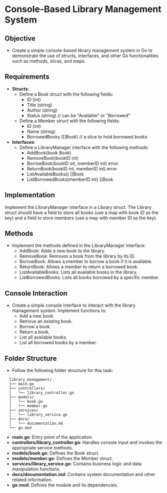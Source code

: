# Console-Based Library Management System
## Objective
  - Create a simple console-based library management system in Go to demonstrate the use of structs, interfaces, and other Go functionalities such as methods, slices, and maps.

## Requirements
  - **Structs**:
    - Define a Book struct with the following fields:
      - ID (int)
      - Title (string)
      - Author (string)
      - Status (string) // can be "Available" or "Borrowed"
    - Define a Member struct with the following fields:
      - ID (int)
      - Name (string)
      - BorrowedBooks ([]Book) // a slice to hold borrowed books
  - **Interfaces**:
    - Define a LibraryManager interface with the following methods:
      - AddBook(book Book)
      - RemoveBook(bookID int)
      - BorrowBook(bookID int, memberID int) error
      - ReturnBook(bookID int, memberID int) error
      - ListAvailableBooks() []Book
      - ListBorrowedBooks(memberID int) []Book

## Implementation
Implement the LibraryManager interface in a Library struct. The Library struct should have a field to store all books (use a map with book ID as the key) and a field to store members (use a map with member ID as the key).

## Methods
  - Implement the methods defined in the LibraryManager interface:
    - AddBook: Adds a new book to the library.
    - RemoveBook: Removes a book from the library by its ID.
    - BorrowBook: Allows a member to borrow a book if it is available.
    - ReturnBook: Allows a member to return a borrowed book.
    - ListAvailableBooks: Lists all available books in the library.
    - ListBorrowedBooks: Lists all books borrowed by a specific member.

## Console Interaction
  - Create a simple console interface to interact with the library management system. Implement functions to:
    - Add a new book.
    - Remove an existing book.
    - Borrow a book.
    - Return a book.
    - List all available books.
    - List all borrowed books by a member.

## Folder Structure
  - Follow the following folder structure for this task:
  ```
    library_management/
    ├── main.go
    ├── controllers/
    │   └── library_controller.go
    ├── models/
    │   └── book.go
    │   └── member.go
    ├── services/
    │   └── library_service.go
    ├── docs/
    │   └── documentation.md
    └── go.mod
  ```
  - **main.go**: Entry point of the application.
  - **controllers/library_controller.go**: Handles console input and invokes the appropriate service methods.
  - **models/book.go**: Defines the Book struct.
  - **models/member.go**: Defines the Member struct.
  - **services/library_service.go**: Contains business logic and data manipulation functions.
  - **docs/documentation.md**: Contains system documentation and other related information.
  - **go.mod**: Defines the module and its dependencies.

